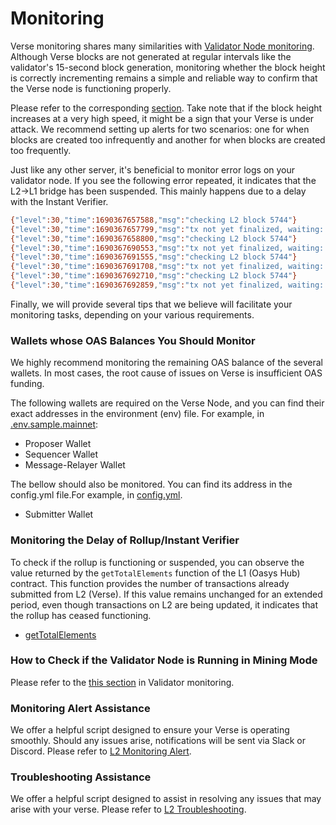 # Monitoring
Verse monitoring shares many similarities with [Validator Node monitoring](/docs/hub-validator/operate-validator/monitor). Although Verse blocks are not generated at regular intervals like the validator's 15-second block generation, monitoring whether the block height is correctly incrementing remains a simple and reliable way to confirm that the Verse node is functioning properly.

Please refer to the corresponding [section](/docs/hub-validator/operate-validator/monitor#how-to-check-block-height). Take note that if the block height increases at a very high speed, it might be a sign that your Verse is under attack. We recommend setting up alerts for two scenarios: one for when blocks are created too infrequently and another for when blocks are created too frequently.

Just like any other server, it's beneficial to monitor error logs on your validator node. If you see the following error repeated, it indicates that the L2->L1 bridge has been suspended. This mainly happens due to a delay with the Instant Verifier.
```sh
{"level":30,"time":1690367657588,"msg":"checking L2 block 5744"}
{"level":30,"time":1690367657799,"msg":"tx not yet finalized, waiting: 5744"}
{"level":30,"time":1690367658800,"msg":"checking L2 block 5744"}
{"level":30,"time":1690367690553,"msg":"tx not yet finalized, waiting: 5744"}
{"level":30,"time":1690367691555,"msg":"checking L2 block 5744"}
{"level":30,"time":1690367691708,"msg":"tx not yet finalized, waiting: 5744"}
{"level":30,"time":1690367692710,"msg":"checking L2 block 5744"}
{"level":30,"time":1690367692859,"msg":"tx not yet finalized, waiting: 5744"}
```

Finally, we will provide several tips that we believe will facilitate your monitoring tasks, depending on your various requirements.

### Wallets whose OAS Balances You Should Monitor
We highly recommend monitoring the remaining OAS balance of the several wallets. In most cases, the root cause of issues on Verse is insufficient OAS funding.

The following wallets are required on the Verse Node, and you can find their exact addresses in the environment (env) file. For example, in [.env.sample.mainnet](https://github.com/oasysgames/verse-layer-optimism/blob/c0f7b4795ba94da8a56083d65660ca8a2ac661b9/.env.sample.mainnet#L19-L26):
- Proposer Wallet
- Sequencer Wallet
- Message-Relayer Wallet

The bellow should also be monitored. You can find its address in the config.yml file.For example, in [config.yml](https://github.com/oasysgames/verse-verifier/blob/678f8dff0fe529e8a86a60d24413c6a96711d562/readme/config.yml#L14-L15).
- Submitter Wallet

### Monitoring the Delay of Rollup/Instant Verifier
To check if the rollup is functioning or suspended, you can observe the value returned by the `getTotalElements` function of the L1 (Oasys Hub) contract. This function provides the number of transactions already submitted from L2 (Verse). If this value remains unchanged for an extended period, even though transactions on L2 are being updated, it indicates that the rollup has ceased functioning.
- [getTotalElements](https://github.com/oasysgames/oasys-optimism/blob/067ae176836bd3a7bdc1f16617a5b73f51cfa733/packages/contracts/contracts/L1/rollup/CanonicalTransactionChain.sol#L128-L131)

### How to Check if the Validator Node is Running in Mining Mode
Please refer to the [this section](/docs/hub-validator/operate-validator/monitor#how-to-check-if-the-validator-node-is-running-in-mining-mode) in Validator monitoring.

### Monitoring Alert Assistance
We offer a helpful script designed to ensure your Verse is operating smoothly. Should any issues arise, notifications will be sent via Slack or Discord. Please refer to [L2 Monitoring Alert](https://github.com/oasysgames/oasys-optimism/wiki/L2-Monitoring-Alert).

### Troubleshooting Assistance
We offer a helpful script designed to assist in resolving any issues that may arise with your verse. Please refer to [L2 Troubleshooting](https://github.com/oasysgames/oasys-optimism/wiki/L2-Troubleshooting).
